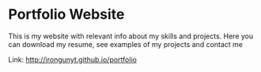# Portfolio Website
This is my website with relevant info about my skills and projects. Here you can download my resume, see examples of my projects and contact me 

Link: http://irongunyt.github.io/portfolio
